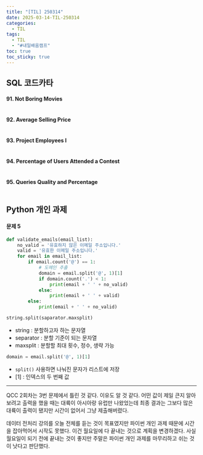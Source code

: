 ```yaml
---
title: "[TIL] 250314"
date: 2025-03-14-TIL-250314
categories:
  - TIL
tags:
  - TIL
  - "#내일배움캠프"
toc: true
toc_sticky: true
---
```

## SQL 코드카타

#### 91. Not Boring Movies
```sql

```

#### 92. Average Selling Price
```sql

```

#### 93. Project Employees I
```sql

```

#### 94. Percentage of Users Attended a Contest
```sql

```

#### 95. Queries Quality and Percentage
```sql

```

## Python 개인 과제

#### 문제 5

```python
def validate_emails(email_list):
	no_valid = '유효하지 않은 이메일 주소입니다.'
	valid = '유효한 이메일 주소입니다.'
	for email in email_list:
		if email.count('@') == 1:
			# 도메인 추출
			domain = email.split('@', 1)[1]
			if domain.count('.') < 1:
				print(email + ' ' + no_valid)
			else:
				print(email + ' ' + valid)
		else:
			print(email + ' ' + no_valid)
```

```python
string.split(saparator.maxsplit)
```
- string : 분할하고자 하는 문자열
- separator : 분할 기준이 되는 문자열
- maxsplit : 분할할 최대 횟수, 정수, 생략 가능

```python
domain = email.split('@', 1)[1]
```
- ```split()``` 사용하면 나눠진 문자가 리스트에 저장
- \[1] : 인덱스의 두 번째 값

---

QCC 2회차는 3번 문제에서 틀린 것 같다. 이유도 알 것 같다. 어떤 값이 제일 큰지 알아보려고 출력을 했을 때는 대륙이 아시아랑 유럽만 나왔었는데 최종 결과는 그보다 많은 대륙이 출력이 됐지만 시간이 없어서 그냥 제출해버렸다. 

데이터 전처리 강의를 오늘 전체를 듣는 것이 목표였지만 파이썬 개인 과제 때문에 시간을 잡아먹어서 시작도 못했다. 이건 월요일에 다 끝내는 것으로 계획을 변경하겠다. 사실 월요일이 되기 전에 끝내는 것이 좋지만 주말은 파이썬 개인 과제를 마무리하고 쉬는 것이 낫다고 판단했다. 